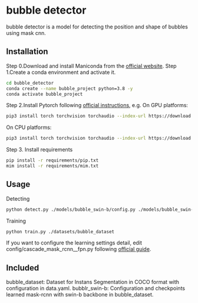 
# bubble detector

bubble detector is a model for detecting the position and shape of bubbles using mask cnn.

## Installation

Step 0.Download and install Maniconda from the [official website](https://docs.conda.io/en/latest/miniconda.html).
Step 1.Create a conda environment and activate it.
```bash
cd bubble_detector
conda create --name bubble_project python=3.8 -y
conda activate bubble_project
```
Step 2.Install Pytorch following [official instructions](https://pytorch.org/get-started/locally/), e.g.
On GPU platforms:
```bash
pip3 install torch torchvision torchaudio --index-url https://download.pytorch.org/whl/cu118
```
On CPU platforms:
```bash
pip3 install torch torchvision torchaudio --index-url https://download.pytorch.org/whl/cpu
```
Step 3. Install requirements
```bash
pip install -r requirements/pip.txt
mim install -r requirements/mim.txt
```

## Usage

Detecting
```bash
python detect.py ./models/bubble_swin-b/config.py ./models/bubble_swin-b/checkpoint.pth ./datasets/bubble_dataset/val/JPEGImages
```
Training
```bash
python train.py ./datasets/bubble_dataset
```
If you want to configure the learning settings detail, edit config/cascade_mask_rcnn__fpn.py following [official guide](https://mmdetection.readthedocs.io/en/dev-3.x/user_guides/config.html).

## Included

bubble_dataset: Dataset for Instans Segmentation in COCO format with configuration in data.yaml.
bubblr_swin-b: Configuration and checkpoints learned mask-rcnn with swin-b backbone in bubble_dataset.
